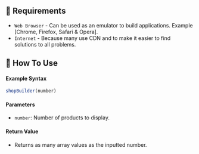 
## 💾 Requirements

* `Web Browser` - Can be used as an emulator to build applications. Example [Chrome, Firefox, Safari & Opera].
* `Internet` - Because many use CDN and to make it easier to find solutions to all problems.

## 🎯 How To Use

#### Example Syntax

```javascript
shopBuilder(number)
```

#### Parameters

* `number`: Number of products to display.

#### Return Value

* Returns as many array values as the inputted number.
